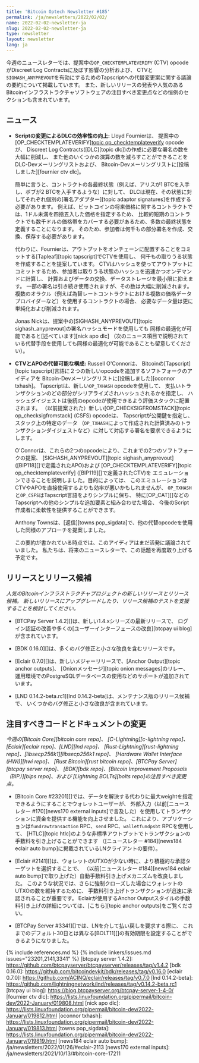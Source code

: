 ```yaml
---
title: 'Bitcoin Optech Newsletter #185'
permalink: /ja/newsletters/2022/02/02/
name: 2022-02-02-newsletter-ja
slug: 2022-02-02-newsletter-ja
type: newsletter
layout: newsletter
lang: ja
---
```

今週のニュースレターでは、提案中の`OP_CHECKTEMPLATEVERIFY` (CTV) opcodeがDiscreet Log Contractsに及ぼす影響の分析および、
CTVと`SIGHASH_ANYPREVOUT`を有効にするためのTapscriptへの代替変更案に関する議論の要約について掲載しています。
また、新しいリリースの発表や人気のあるBitcoinインフラストラクチャソフトウェアの注目すべき変更点などの恒例のセクションも含まれています。

## ニュース

- **Scriptの変更によるDLCの効率性の向上:** Lloyd Fournierは、
  提案中の[OP_CHECKTEMPLATEVERIFY][topic op_checktemplateverify](CTV) opcodeが、
  Discreet Log Contracts([DLC][topic dlc])の作成に必要な署名の数を大幅に削減し、
  また他のいくつかの演算の数を減らすことができることをDLC-Devメーリングリストおよび、
  Bitcoin-Devメーリングリストに[投稿しました][fournier ctv dlc]。

  簡単に言うと、コントラクトの各最終状態（例えば、アリスが1 BTCを入手し、ボブが2 BTCを入手するような）に対して、
  DLCは現在、その状態に対してそれぞれ個別の[署名アダプター][topic adaptor signatures]を作成する必要があります。
  例えば、ビットコインの将来価格に関するコントラクトでは、1ドル未満を四捨五入した価格を指定するため、
  比較的短期のコントラクトでも数千ドルの価格帯をカバーする必要があるため、多数の最終状態を定義することになります。
  そのため、参加者は何千もの部分署名を作成、交換、保存する必要があります。

  代わりに、Fournierは、アウトプットをオンチェーンに配置することをコミットする[Tapleaf][topic tapscript]でCTVを使用し、
  何千もの取りうる状態を作成することを提案しています。
  CTVはハッシュを使ってアウトプットにコミットするため、参加者は取りうる状態のハッシュを迅速かつオンデマンドに計算し、
  計算およびデータの交換、データストレージを最小限に抑えます。
  一部の署名は引き続き使用されますが、その数は大幅に削減されます。
  複数のオラクル（例えば為替レートコントラクトにおける複数の価格データプロバイダーなど）を使用するコントラクトの場合、
  必要なデータ量は更に単純化および削減されます。

  Jonas Nickは、提案中の[SIGHASH_ANYPREVOUT][topic sighash_anyprevout]の署名ハッシュモードを使用しても
  同様の最適化が可能であると[述べています][nick apo dlc]
  （次のニュース項目で説明されている代替手段を使用しても同様の最適化が可能であることも留意してください）。

- **CTVとAPOの代替可能な構成:** Russell O'Connorは、
  Bitcoinの[Tapscript][topic tapscript]言語に２つの新しいopcodeを追加するソフトフォークのアイディアを
  Bitcoin-Devメーリングリストに[投稿しました][oconnor txhash]。
  Tapscriptは、新しい`OP_TXHASH` opcodeを使用して、
  支払いトランザクションのどの部分がシリアライズされハッシュされるかを指定し、
  ハッシュダイジェストは後続のopcodeが使用できるよう評価スタックに配置されます。
  （以前提案された）新しい[OP_CHECKSIGFROMSTACK][topic op_checksigfromstack] (CSFS) opcodeは、
  Tapscriptが公開鍵を指定し、スタック上の特定のデータ
  （`OP_TXHASH`によって作成された計算済みのトランザクションダイジェストなど）に対して対応する署名を要求できるようにします。

  O'Connorは、これらの2つのopcodeにより、これまでの2つのソフトフォークの提案、
  [SIGHASH_ANYPREVOUT][topic sighash_anyprevout] ([BIP118][]で定義されたAPO)および
  [OP_CHECKTEMPLATEVERIFY][topic op_checktemplateverify] ([BIP119][]で定義されたCTV)を
  エミュレーションできることを説明しました。目的によっては、
  このエミュレーションはCTVやAPOを直接使用するよりも効率が悪いかもしれませんが、
  `OP_TXHASH`と`OP_CSFS`はTapscript言語をよりシンプルに保ち、
  特に[OP_CAT][]などのTapscriptへの他のシンプルな追加要素と組み合わせた場合、
  今後のScript作成者に柔軟性を提供することができます。

  Anthony Townsは、[返信][towns pop_sigdata]で、他の代替opcodeを使用した同様のアプローチを提案しました。

  この要約が書かれている時点では、このアイディアはまだ活発に議論されていました。
  私たちは、将来のニュースレターで、この話題を再度取り上げる予定です。

## リリースとリリース候補

*人気のBitcoinインフラストラクチャプロジェクトの新しいリリースとリリース候補。
新しいリリースにアップグレードしたり、リリース候補のテストを支援することを検討してください。*

- [BTCPay Server 1.4.2][]は、新しい1.4.xシリーズの最新リリースで、
  ログイン認証の改善や多くの[ユーザーインターフェースの改良][btcpay ui blog]が含まれています。

- [BDK 0.16.0][]は、多くのバグ修正と小さな改良を含むリリースです。

- [Eclair 0.7.0][]は、新しいメジャーリリースで、[Anchor Output][topic anchor outputs]、
  [Onionメッセージ][topic onion messages]のリレー、運用環境でのPostgreSQLデータベースの使用などのサポートが追加されています。

- [LND 0.14.2-beta.rc1][lnd 0.14.2-beta]は、メンテナンス版のリリース候補で、
  いくつかのバグ修正と小さな改良が含まれています。

## 注目すべきコードとドキュメントの変更

*今週の[Bitcoin Core][bitcoin core repo]、
[C-Lightning][c-lightning repo]、[Eclair][eclair repo]、[LND][lnd repo]、
[Rust-Lightning][rust-lightning repo]、[libsecp256k1][libsecp256k1 repo]、
[Hardware Wallet Interface (HWI)][hwi repo]、
[Rust Bitcoin][rust bitcoin repo]、[BTCPay Server][btcpay server repo]、
[BDK][bdk repo]、[Bitcoin Improvement Proposals（BIP）][bips repo]、および
[Lightning BOLTs][bolts repo]の注目すべき変更点。*

- [Bitcoin Core #23201][]では、データを解決する代わりに最大weightを指定できるようにすることでウォレットユーザーが、
  外部入力（以前[ニュースレター #170][news170 external inputs]で言及した）を使用してトランザクションに資金を提供する機能を向上させました。
  これにより、アプリケーションは`fundrawtransaction` RPC、`send` RPC、`walletfundpsbt` RPCを使用して、
  [HTLC][topic htlc]のような非標準アウトプットでトランザクションの手数料を引き上げることができます
  （[ニュースレター #184][news184 eclair auto bump]に掲載されているLNクライアントの要件）。

- [Eclair #2141][]は、ウォレットのUTXOが少ない時に、より積極的な承認ターゲットを選択することで、
  （以前[ニュースレター #184][news184 eclair auto bump]で取り上げた）自動手数料引き上げメカニズムを改良しました。
  このような状況では、さらに強制クローズした場合にウォレットのUTXOの数を維持するために、
  手数料引き上げトランザクションが迅速に承認されることが重要です。
  Eclairが使用するAnchor Outputスタイルの手数料引き上げの詳細については、[こちら][topic anchor outputs]をご覧ください。

- [BTCPay Server #3341][]では、LNを介して払い戻しを要求する際に、
  これまでのデフォルト30日とは異なる[BOLT11][]の有効期限を設定することができるようになりました。

{% include references.md %}
{% include linkers/issues.md issues="23201,2141,3341" %}
[btcpay server 1.4.2]: https://github.com/btcpayserver/btcpayserver/releases/tag/v1.4.2
[bdk 0.16.0]: https://github.com/bitcoindevkit/bdk/releases/tag/v0.16.0
[eclair 0.7.0]: https://github.com/ACINQ/eclair/releases/tag/v0.7.0
[lnd 0.14.2-beta]: https://github.com/lightningnetwork/lnd/releases/tag/v0.14.2-beta.rc1
[btcpay ui blog]: https://blog.btcpayserver.org/btcpay-server-1-4-0/
[fournier ctv dlc]: https://lists.linuxfoundation.org/pipermail/bitcoin-dev/2022-January/019808.html
[nick apo dlc]: https://lists.linuxfoundation.org/pipermail/bitcoin-dev/2022-January/019812.html
[oconnor txhash]: https://lists.linuxfoundation.org/pipermail/bitcoin-dev/2022-January/019813.html
[towns pop_sigdata]: https://lists.linuxfoundation.org/pipermail/bitcoin-dev/2022-January/019819.html
[news184 eclair auto bump]: /ja/newsletters/2022/01/26/#eclair-2113
[news170 external inputs]: /ja/newsletters/2021/10/13/#bitcoin-core-17211
